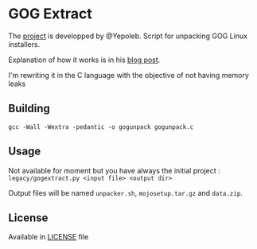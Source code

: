 # GOG Extract

The [project] is developped by @Yepoleb.
Script for unpacking GOG Linux installers.

Explanation of how it works is in his [blog post].

I'm rewriting it in the C language with the objective of not having memory leaks

## Building

`gcc -Wall -Wextra -pedantic -o gogunpack gogunpack.c`

## Usage

Not available for moment but you have always the initial project : `legacy/gogextract.py <input file> <output dir>`

Output files will be named `unpacker.sh`, `mojosetup.tar.gz` and `data.zip`.

## License

Available in [LICENSE](LICENSE) file

[blog post]: https://yepoleb.github.io/blog/2016/10/09/how-the-gog-linux-installers-work/
[project]: https://github.com/Yepoleb/gogextract
